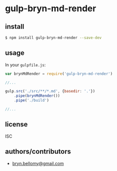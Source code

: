 
# gulp-bryn-md-render

## install

```sh
$ npm install gulp-bryn-md-render --save-dev
```


## usage

In your `gulpfile.js`:

```js
var brynMdRender = require('gulp-bryn-md-render')

//...

gulp.src('./src/**/*.md', {basedir: '.'})
    .pipe(brynMdRender())
    .pipe('./build')

//...
```

## license

ISC


## authors/contributors

- [bryn.bellomy@gmail.com](mailto:bryn.bellomy@gmail.com)
